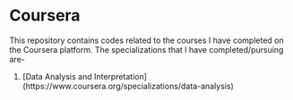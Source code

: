 # Coursera

This repository contains codes related to the courses I have completed on the Coursera platform. The specializations that I have completed/pursuing are-

<ol><li>[Data Analysis and Interpretation] (https://www.coursera.org/specializations/data-analysis)</li></ol>
